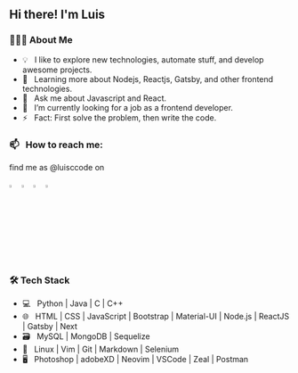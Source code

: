 ## Hi there! I'm Luis

### 👨🏻‍💻 About Me

-   💡 &nbsp; I like to explore new technologies, automate stuff, and develop awesome projects.
-   🌱 &nbsp; Learning more about Nodejs, Reactjs, Gatsby, and other frontend technologies.
-   💬 &nbsp; Ask me about Javascript and React.
-   🔭 &nbsp; I’m currently looking for a job as a frontend developer.
-   ⚡ &nbsp; Fact: First solve the problem, then write the code.

### 📫 &nbsp; How to reach me:

find me as @luisccode on

[<img src="https://img.icons8.com/color/48/000000/twitter.png" width="3.5%"/>](https://twitter.com/luisccode)
[<img src="https://img.icons8.com/color/48/000000/linkedin.png" width="3.5%"/>](https://www.linkedin.com/in/luisccode)
[<img src="https://img.icons8.com/fluent/48/000000/instagram-new.png" width="3.5%"/>](https://www.instagram.com/luisccode)
<a href="mailto:luisccode@gmail.com"> <img src="https://img.icons8.com/fluent/48/000000/gmail.png" width="3.5%"/> </a>

### 🛠 Tech Stack

-   💻 &nbsp; Python | Java | C | C++
-   🌐 &nbsp; HTML | CSS | JavaScript | Bootstrap | Material-UI | Node.js | ReactJS | Gatsby | Next
-   🗃️ &nbsp; MySQL | MongoDB | Sequelize
-   🔧 &nbsp; Linux | Vim | Git | Markdown | Selenium
-   🖥 &nbsp; Photoshop | adobeXD | Neovim | VSCode | Zeal | Postman
